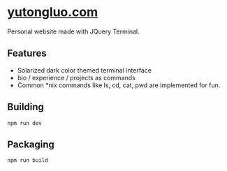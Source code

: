 # [yutongluo.com](https://yutongluo.com)

Personal website made with JQuery Terminal.

## Features

* Solarized dark color themed terminal interface
* bio / experience / projects as commands
* Common *nix commands like ls, cd, cat, pwd are implemented for fun.

## Building
`npm run dev`

## Packaging
`npm run build`
